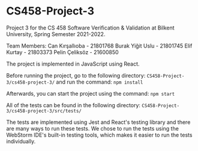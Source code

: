 # CS458-Project-3

Project 3 for the CS 458 Software Verification & Validation at Bilkent University, Spring Semester 2021-2022.

Team Members:
Can Kırşallıoba - 21801768
Burak Yiğit Uslu - 21801745
Elif Kurtay - 21803373
Pelin Çeliksöz - 21600850

The project is implemented in JavaScript using React.

Before running the project, go to the following directory:
```CS458-Project-3/cs458-project-3/```
and run the command:
```npm install```

Afterwards, you can start the project using the command:
```npm start```

All of the tests can be found in the following directory:
```CS458-Project-3/cs458-project-3/src/tests/```

The tests are implemented using Jest and React's testing library and there are many ways to run these tests. We chose to run the tests using the WebStorm IDE's built-in testing tools, which makes it easier to run the tests individually.

